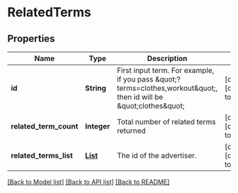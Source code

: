 # RelatedTerms
## Properties

| Name | Type | Description | Notes |
|------------ | ------------- | ------------- | -------------|
| **id** | **String** | First input term. For example, if you pass \&quot;?terms&#x3D;clothes,workout\&quot;, then id will be \&quot;clothes\&quot; | [optional] [default to null] |
| **related\_term\_count** | **Integer** | Total number of related terms returned | [optional] [default to null] |
| **related\_terms\_list** | [**List**](RelatedTerms_related_terms_list_inner.md) | The id of the advertiser. | [optional] [default to null] |

[[Back to Model list]](../README.md#documentation-for-models) [[Back to API list]](../README.md#documentation-for-api-endpoints) [[Back to README]](../README.md)

